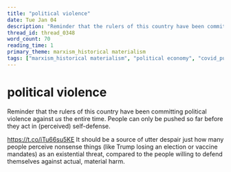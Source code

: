 ```yaml
---
title: "political violence"
date: Tue Jan 04
description: "Reminder that the rulers of this country have been committing political violence against *us* the entire time."
thread_id: thread_0348
word_count: 70
reading_time: 1
primary_theme: marxism_historical materialism
tags: ["marxism_historical materialism", "political economy", "covid_public health politics"]
---
```


# political violence

Reminder that the rulers of this country have been committing political violence against *us* the entire time. People can only be pushed so far before they act in (perceived) self-defense.

https://t.co/iTu66su5KE It should be a source of utter despair just how many people perceive nonsense things (like Trump losing an election or vaccine mandates) as an existential threat, compared to the people willing to defend themselves against actual, material harm.